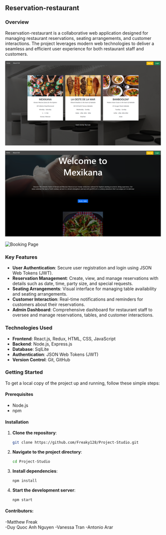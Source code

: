 ## Reservation-restaurant


### Overview
Reservation-restaurant is a collaborative web application designed for managing restaurant reservations, seating arrangements, and customer interactions. The project leverages modern web technologies to deliver a seamless and efficient user experience for both restaurant staff and customers.

![Home Page](images/home.png)

![Res Page](images/restaurent.png)

![Booking Page](images/reservation.png)

### Key Features
- **User Authentication**: Secure user registration and login using JSON Web Tokens (JWT).
- **Reservation Management**: Create, view, and manage reservations with details such as date, time, party size, and special requests.
- **Seating Arrangements**: Visual interface for managing table availability and seating arrangements.
- **Customer Interaction**: Real-time notifications and reminders for customers about their reservations.
- **Admin Dashboard**: Comprehensive dashboard for restaurant staff to oversee and manage reservations, tables, and customer interactions.

### Technologies Used
- **Frontend**: React.js, Redux, HTML, CSS, JavaScript
- **Backend**: Node.js, Express.js
- **Database**: SqlLite
- **Authentication**: JSON Web Tokens (JWT)
- **Version Control**: Git, GitHub

### Getting Started
To get a local copy of the project up and running, follow these simple steps:

#### Prerequisites
- Node.js
- npm

#### Installation
1. **Clone the repository**:
   ```bash
   git clone https://github.com/Freaky128/Project-Studio.git
   ```
2. **Navigate to the project directory**:
   ```bash
   cd Project-Studio
   ```
3. **Install dependencies**:
   ```bash
   npm install
   ```
4. **Start the development server**:
   ```bash
   npm start
   ```

#### Contributors:
-Matthew Freak  
-Duy Quoc Anh Nguyen 
-Vanessa Tran
-Antonio Arar
